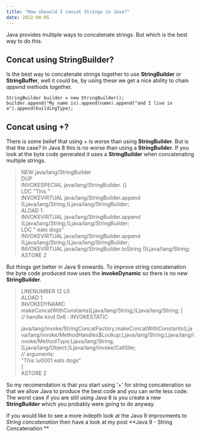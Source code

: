 ```yaml
---
title: "How shouuld I concat Strings in Java?"
date: 2022-08-05
---
```


Java provides multiple ways to concatenate strings.  But which is the best way to do this.

## Concat using StringBuilder?

Is the best way to concatenate strings together to use **StringBuilder** or **StringBuffer**, well it could be, by using these we get a nice ability to chain *append* 
methods together.

    StringBuilder builder = new StringBuilder();
    builder.append("My name is).append(name).append("and I live in a").append(buildingType);
    
## Concat using +?

There is some belief that using + is worse than using **StringBuilder**.  But is that the case?  In Java 8 this is no worse than using a **StringBuilder**.  If you look
at the byte code generated it uses a **StringBuilder** when concatenating multiple strings.

> NEW java/lang/StringBuilder     
> DUP  
> INVOKESPECIAL java/lang/StringBuilder.<init> ()  
> LDC "This "  
> INVOKEVIRTUAL java/lang/StringBuilder.append (Ljava/lang/String;)Ljava/lang/StringBuilder;  
> ALOAD 1  
> INVOKEVIRTUAL java/lang/StringBuilder.append (Ljava/lang/String;)Ljava/lang/StringBuilder;  
> LDC " eats dogs"  
> INVOKEVIRTUAL java/lang/StringBuilder.append (Ljava/lang/String;)Ljava/lang/StringBuilder;  
> INVOKEVIRTUAL java/lang/StringBuilder.toString ()Ljava/lang/String;  
> ASTORE 2  
  
But things get better in Java 9 onwards.  To improve string concatenation the byte code produced now uses the **invokeDynamic** so there is no new **StringBuilder**.
  
> LINENUMBER 12 L0  
> ALOAD 1  
> INVOKEDYNAMIC makeConcatWithConstants(Ljava/lang/String;)Ljava/lang/String; [  
> // handle kind 0x6 : INVOKESTATIC  
>  
> java/lang/invoke/StringConcatFactory.makeConcatWithConstants(Ljava/lang/invoke/MethodHandles$Lookup;Ljava/lang/String;Ljava/lang/invoke/MethodType;Ljava/lang/String;[Ljava/lang/Object;)Ljava/lang/invoke/CallSite;  
> // arguments:  
> "This \u0001 eats dogs"  
> ]  
> ASTORE 2  
  
  So my recomendation is that you start using '+' for string concatenation so that we allow Java to produce the best code and you can write less code.  The worst case 
  if you are still using Java 8 is you create a new **StringBuilder** which you probably were going to do anyway.
  
  If you would like to see a more indepth look at the Java 9 improvments to *String concatenation* then have a look at my post **Java 9 - String Concatenation **

